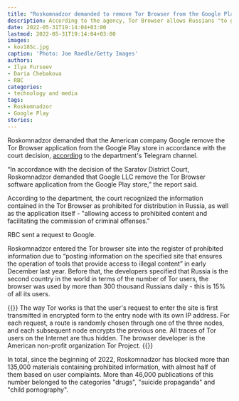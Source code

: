 ```yaml
---
title: "Roskomnadzor demanded to remove Tor Browser from the Google Play store"
description: According to the agency, Tor Browser allows Russians "to gain access to prohibited content and facilitates the commission of criminal offenses."
date: 2022-05-31T19:14:04+03:00
lastmod: 2022-05-31T19:14:04+03:00
images:
- kov18Sc.jpg
caption: 'Photo: Joe Raedle/Getty Images'
authors:
- Ilya Furseev
- Daria Chebakova
- RBC
categories:
- technology and media
tags:
- Roskomnadzor
- Google Play
stories:
---
```


Roskomnadzor demanded that the American company Google remove the Tor Browser application from the Google Play store in accordance with the court decision, [according](https://t.me/rkn_tg/261) to the department's Telegram channel.

“In accordance with the decision of the Saratov District Court, Roskomnadzor demanded that Google LLC remove the Tor Browser software application from the Google Play store,” the report said.

According to the department, the court recognized the information contained in the Tor Browser as prohibited for distribution in Russia, as well as the application itself - "allowing access to prohibited content and facilitating the commission of criminal offenses."

RBC sent a request to Google.

Roskomnadzor entered the Tor browser site into the register of prohibited information due to “posting information on the specified site that ensures the operation of tools that provide access to illegal content” in early December last year. Before that, the developers specified that Russia is the second country in the world in terms of the number of Tor users, the browser was used by more than 300 thousand Russians daily - this is 15% of all its users.

{{<info>}}
The way Tor works is that the user's request to enter the site is first transmitted in encrypted form to the entry node with its own IP address. For each request, a route is randomly chosen through one of the three nodes, and each subsequent node encrypts the previous one. All traces of Tor users on the Internet are thus hidden. The browser developer is the American non-profit organization Tor Project.
{{</info>}}

In total, since the beginning of 2022, Roskomnadzor has blocked more than 135,000 materials containing prohibited information, with almost half of them based on user complaints. More than 46,000 publications of this number belonged to the categories "drugs", "suicide propaganda" and "child pornography".